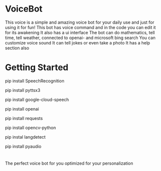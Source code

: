 
# VoiceBot 
 This voice is a simple and amazing voice bot for your daily use and just for using it for fun!
 This bot has voice command and in the code you can edit it for its awakening
It also has a ui interface
The bot can do mathematics, tell time, tell weather, connected to openai- and microsoft bing search
You can customize voice sound
It can tell jokes or even take a photo
It has a help section also

# Getting Started


pip install SpeechRecognition 

pip install pyttsx3 

pip install google-cloud-speech 

pip install openai

pip install requests

pip install opencv-python

pip instal langdetect

pip install pyaudio

#









The perfect voice bot for you optimized for your personalization

